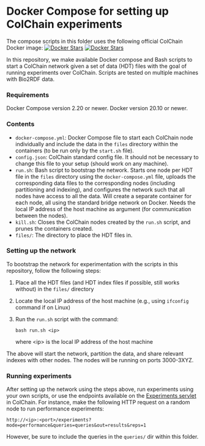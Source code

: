
# Docker Compose for setting up ColChain experiments
The compose scripts in this folder uses the following official ColChain Docker image: [![Docker Stars](https://img.shields.io/docker/stars/caebel/colchain.svg)](https://hub.docker.com/r/caebel/colchain/) [![Docker Stars](https://img.shields.io/docker/pulls/caebel/colchain.svg)](https://hub.docker.com/r/caebel/colchain/)

In this repository, we make available Docker compose and Bash scripts to start a ColChain network given a set of data (HDT) files with the goal of running experiments over ColChain. Scripts are tested on multiple machines with Bio2RDF data.
### Requirements
Docker Compose version 2.20 or newer. Docker version 20.10 or newer.
### Contents
* `docker-compose.yml`: Docker Compose file to start each ColChain node individually and include the data in the `files` directory within the containers (to be run only by the `start.sh` file).
* `config.json`: ColChain standard config file. It should not be necessary to change this file to your setup (should work on any machine).
* `run.sh`: Bash script to bootstrap the network. Starts one node per HDT file in the `files` directory using the `docker-compose.yml` file, uploads the corresponding data files to the corresponding nodes (including partitioning and indexing), and configures the network such that all nodes have access to all the data. Will create a separate container for each node, all using the standard bridge network on Docker. Needs the local IP address of the host machine as argument (for communication between the nodes).
* `kill.sh`: Closes the ColChain nodes created by the `run.sh` script, and prunes the containers created.
* `files/`: The directory to place the HDT files in.
### Setting up the network
To bootstrap the network for experimentation with the scripts in this repository, follow the following steps:
1. Place all the HDT files (and HDT index files if possible, still works without) in the `files/` directory
2. Locate the local IP address of the host machine (e.g., using `ifconfig` command if on Linux)
3. Run the `run.sh` script with the command:

       bash run.sh <ip>

    where \<ip\> is the local IP address of the host machine

The above will start the network, partition the data, and share relevant indexes with other nodes.
The nodes will be running on ports 3000-3XYZ.
### Running experiments
After setting up the network using the steps above, run experiments using your own scripts, or use the endpoints available on the [Experiments servlet](https://github.com/ColChain/ColChain-Java/blob/main/src/main/java/org/colchain/colchain/servlet/ExperimentsServlet.java) in ColChain. For instance, make the following HTTP request on a random node to run performance experiments:

    http://<ip>:<port>/experiments?mode=performance&queries=queries&out=results&reps=1
However, be sure to include the queries in the `queries/` dir within this folder.


